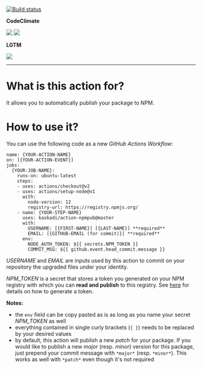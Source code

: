 [![Build status](https://img.shields.io/github/workflow/status/kaskadi/action-npmpub/build?label=build&logo=mocha)](https://github.com/kaskadi/action-npmpub/actions?query=workflow%3Abuild)

**CodeClimate**

[![](https://img.shields.io/codeclimate/maintainability/kaskadi/action-npmpub?label=maintainability&logo=Code%20Climate)](https://codeclimate.com/github/kaskadi/action-npmpub)
[![](https://img.shields.io/codeclimate/tech-debt/kaskadi/action-npmpub?label=technical%20debt&logo=Code%20Climate)](https://codeclimate.com/github/kaskadi/action-npmpub)
<!-- [![](https://img.shields.io/codeclimate/coverage/kaskadi/action-npmpub?label=test%20coverage&logo=Code%20Climate)](https://codeclimate.com/github/kaskadi/action-npmpub) -->

**LGTM**

[![](https://img.shields.io/lgtm/grade/javascript/github/kaskadi/action-npmpub?label=code%20quality&logo=lgtm)](https://lgtm.com/projects/g/kaskadi/action-npmpub/?mode=list)

***

# What is this action for?

It allows you to automatically publish your package to NPM.

# How to use it?

You can use the following code as a new _GitHub Actions Workflow_:

```
name: {YOUR-ACTION-NAME}
on: [{YOUR-ACTION-EVENT}]
jobs:
  {YOUR-JOB-NAME}:
    runs-on: ubuntu-latest
    steps:
    - uses: actions/checkout@v2
    - uses: actions/setup-node@v1
      with:
        node-version: 12
        registry-url: https://registry.npmjs.org/
    - name: {YOUR-STEP-NAME}
      uses: kaskadi/action-npmpub@master
      with:
        USERNAME: [{FIRST-NAME}] [{LAST-NAME}] **required**
        EMAIL: [{GITHUB-EMAIL (for commit)}] **required**
      env:
        NODE_AUTH_TOKEN: ${{ secrets.NPM_TOKEN }}
        COMMIT_MSG: ${{ github.event.head_commit.message }}
```

_USERNAME_ and _EMAIL_ are inputs used by this action to commit on your repository the upgraded files under your identity.

_NPM_TOKEN_ is a secret that stores a token you generated on your NPM registry with which you can **read and publish** to this registry.
See [here](https://docs.npmjs.com/creating-and-viewing-authentication-tokens) for details on how to generate a token.

**Notes:**
- the `env` field can be copy pasted as is as long as you name your secret _NPM_TOKEN_ as well
- everything contained in single curly brackets (`{ }`) needs to be replaced by your desired values
- by default, this action will publish a new _patch_ for your package. If you would like to publish a new _major_ (resp. _minor_) version for this package, just prepend your commit message with `*major*` (resp. `*minor*`). This works as well with `*patch*` even though it's not required
